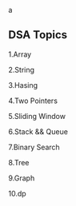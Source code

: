 




















































a









































































































































































































































































## DSA Topics

1.Array

2.String

3.Hasing


4.Two Pointers






5.Sliding Window








6.Stack && Queue




7.Binary Search

8.Tree

9.Graph

10.dp
